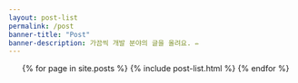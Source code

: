 ```yaml
---
layout: post-list 
permalink: /post
banner-title: "Post"
banner-description: 가끔씩 개발 분야의 글을 올려요. ✏️
---
```


<ul class="catalogue">
{% for page in site.posts %}
    {% include post-list.html %}
{% endfor %}
</ul>